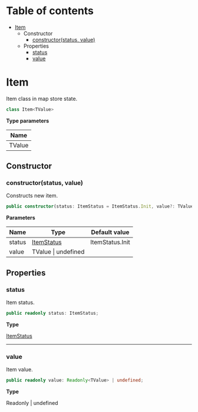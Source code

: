 # Table of contents

* [Item][ClassDeclaration-3]
    * Constructor
        * [constructor(status, value)][Constructor-2]
    * Properties
        * [status][PropertyDeclaration-2]
        * [value][PropertyDeclaration-3]

# Item

Item class in map store state.

```typescript
class Item<TValue>
```

**Type parameters**

| Name   |
| ------ |
| TValue |
## Constructor

### constructor(status, value)

Constructs new item.

```typescript
public constructor(status: ItemStatus = ItemStatus.Init, value?: TValue | undefined);
```

**Parameters**

| Name   | Type                            | Default value   |
| ------ | ------------------------------- | --------------- |
| status | [ItemStatus][EnumDeclaration-0] | ItemStatus.Init |
| value  | TValue &#124; undefined         |                 |

## Properties

### status

Item status.

```typescript
public readonly status: ItemStatus;
```

**Type**

[ItemStatus][EnumDeclaration-0]

----------

### value

Item value.

```typescript
public readonly value: Readonly<TValue> | undefined;
```

**Type**

Readonly<TValue> | undefined

[ClassDeclaration-3]: item.md#item
[Constructor-2]: item.md#constructorstatus-value
[EnumDeclaration-0]: ../abstractions.md#itemstatus
[PropertyDeclaration-2]: item.md#status
[EnumDeclaration-0]: ../abstractions.md#itemstatus
[PropertyDeclaration-3]: item.md#value
